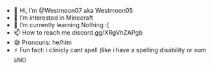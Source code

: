 - 👋 Hi, I’m @Westmoon07 aka Westmoon05
- 👀 I’m interested in Minecraft
- 🌱 I’m currently learning Nothing :(
- 📫 How to reach me discord.gg/XRgVhZAPgb
- 😄 Pronouns: he/him
- ⚡ Fun fact: i clinicly cant spell (like i have a spelling disability or sum shit)

<!---
Westmoon07/Westmoon07 is a ✨ special ✨ repository because its `README.md` (this file) appears on your GitHub profile.
You can click the Preview link to take a look at your changes.
--->
